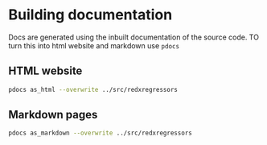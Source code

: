 # Building documentation

Docs are generated using the inbuilt documentation of the source code. TO turn this into html website and markdown use `pdocs`

## HTML website
```bash
pdocs as_html --overwrite ../src/redxregressors
```

## Markdown pages
```bash
pdocs as_markdown --overwrite ../src/redxregressors
```
